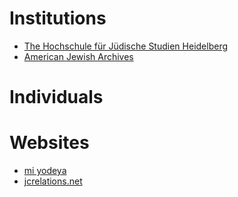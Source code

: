 



# Institutions
- [The Hochschule für Jüdische Studien Heidelberg](http://www.hfjs.eu/profile/index.html)
- [American Jewish Archives](http://americanjewisharchives.org/)


# Individuals




# Websites
- [mi yodeya](https://judaism.stackexchange.com/)
- [jcrelations.net](https://www.jcrelations.net/)